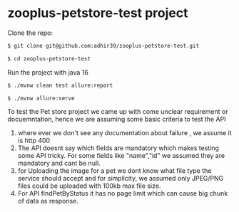 # zooplus-petstore-test project


Clone the repo:

```bash
$ git clone git@github.com:adhir39/zooplus-petstore-test.git
```

```bash
$ cd zooplus-petstore-test
```

Run the project with java 16

```bash
$ ./mvnw clean test allure:report
```

```bash
$ ./mvnw allure:serve
```


To test the Pet store project we came up with come unclear requirement or docuemntation, hence we are assuming some basic criteria to test the API

1. where ever we don't see any documentation about failure , we assume it is http 400
2. The API doesnt say which fields are mandatory which makes testing some API tricky. For some fields like "name","id" we assumed they are mandatory and cant be null.
3. for Uploading the image for a pet we dont know what file type the service should accept and for simplicity, we assumed only JPEG/PNG files could be uploaded with 100kb max file size.
4. For API findPetByStatus it has no page limit which can cause big chunk of data as response.
